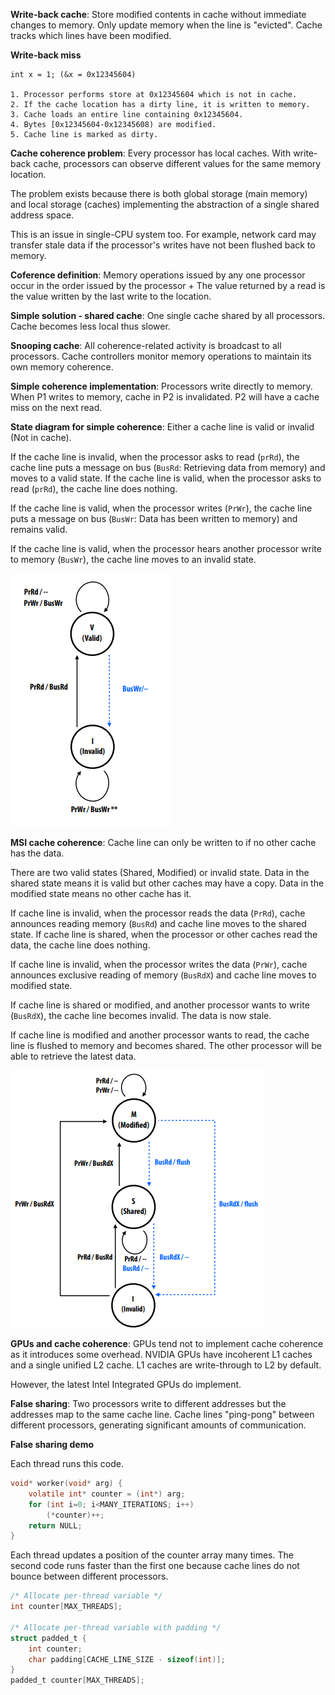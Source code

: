 **Write-back cache**: Store modified contents in cache without immediate changes to memory. Only update memory when the line is "evicted". Cache tracks which lines have been modified.

**Write-back miss**

```
int x = 1; (&x = 0x12345604)

1. Processor performs store at 0x12345604 which is not in cache.
2. If the cache location has a dirty line, it is written to memory.
3. Cache loads an entire line containing 0x12345604.
4. Bytes [0x12345604-0x12345608) are modified.
5. Cache line is marked as dirty.
```

**Cache coherence problem**: Every processor has local caches. With write-back cache, processors can observe different values for the same memory location.

The problem exists because there is both global storage (main memory) and local storage (caches) implementing the abstraction of a single shared address space.

This is an issue in single-CPU system too. For example, network card may transfer stale data if the processor's writes have not been flushed back to memory.

**Coference definition**: Memory operations issued by any one processor occur in the order issued by the processor + The value returned by a read is the value written by the last write to the location.

**Simple solution - shared cache**: One single cache shared by all processors. Cache becomes less local thus slower.

**Snooping cache**: All coherence-related activity is broadcast to all processors. Cache controllers monitor memory operations to maintain its own memory coherence.

**Simple coherence implementation**: Processors write directly to memory. When P1 writes to memory, cache in P2 is invalidated. P2 will have a cache miss on the next read.

**State diagram for simple coherence**: Either a cache line is valid or invalid (Not in cache). 

If the cache line is invalid, when the processor asks to read (`prRd`), the cache line puts a message on bus (`BusRd`: Retrieving data from memory) and moves to a valid state. If the cache line is valid, when the processor asks to read (`prRd`), the cache line does nothing.

If the cache line is valid, when the processor writes (`PrWr`), the cache line puts a message on bus (`BusWr`: Data has been written to memory) and remains valid.

If the cache line is valid, when the processor hears another processor write to memory (`BusWr`), the cache line moves to an invalid state.

![](images/Pasted%20image%2020220301162646.png)

**MSI cache coherence**: Cache line can only be written to if no other cache has the data.

There are two valid states (Shared, Modified) or invalid state. Data in the shared state means it is valid but other caches may have a copy. Data in the modified state means no other cache has it.

If cache line is invalid, when the processor reads the data (`PrRd`), cache announces reading memory (`BusRd`) and cache line moves to the shared state. If cache line is shared, when the processor or other caches read the data, the cache line does nothing.

If cache line is invalid, when the processor writes the data (`PrWr`), cache announces exclusive reading of memory (`BusRdX`) and cache line moves to modified state.

If cache line is shared or modified, and another processor wants to write (`BusRdX`), the cache line becomes invalid. The data is now stale.

If cache line is modified and another processor wants to read, the cache line is flushed to memory and becomes shared. The other processor will be able to retrieve the latest data.

![](images/Pasted%20image%2020220301165306.png)

**GPUs and cache coherence**: GPUs tend not to implement cache coherence as it introduces some overhead. NVIDIA GPUs have incoherent L1 caches and a single unified L2 cache. L1 caches are write-through to L2 by default.

However, the latest Intel Integrated GPUs do implement.

**False sharing**: Two processors write to different addresses but the addresses map to the same cache line. Cache lines "ping-pong" between different processors, generating significant amounts of communication.

**False sharing demo**

Each thread runs this code.

```c
void* worker(void* arg) {
	volatile int* counter = (int*) arg;
	for (int i=0; i<MANY_ITERATIONS; i++)
		(*counter)++;
	return NULL;
}
```

Each thread updates a position of the counter array many times. The second code runs faster than the first one because cache lines do not bounce between different processors.

```c
/* Allocate per-thread variable */
int counter[MAX_THREADS];

/* Allocate per-thread variable with padding */
struct padded_t {
	int counter;
	char padding[CACHE_LINE_SIZE - sizeof(int)];
}
padded_t counter[MAX_THREADS];
```